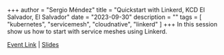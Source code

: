+++
author = "Sergio Méndez"
title = "Quickstart with Linkerd, KCD El Salvador, El Salvador"
date = "2023-09-30"
description = ""
tags = [
    "kubernetes",
    "servicemesh",
    "cloudnative",
    "linkerd"
]
+++
In this session show us how to start with service meshes using Linkerd.

[Event Link](https://community.cncf.io/events/details/cncf-kcd-el-salvador-presents-kcd-el-salvador-2023/) | [Slides](https://b.link/LinkerdKCDSV)